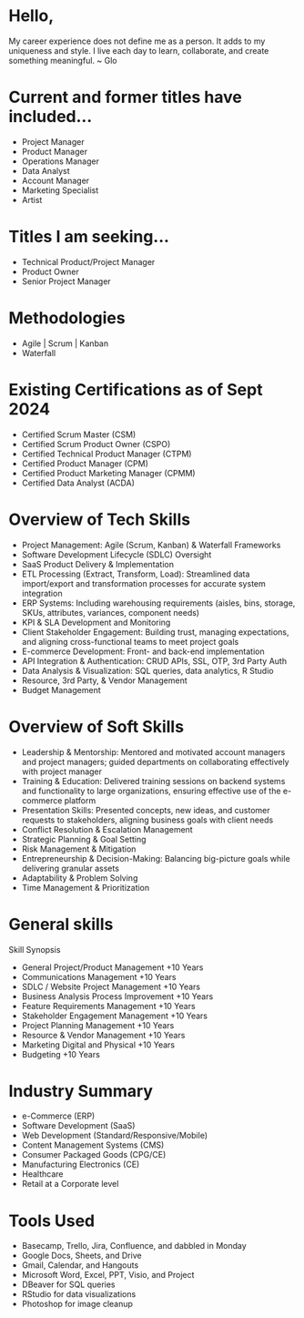 Hello, 
==============

My career experience does not define me as a person. It adds to my uniqueness and style. I live each day to learn, collaborate, and create something meaningful. ~ Glo

Current and former titles have included...
================
+ Project Manager
+ Product Manager
+ Operations Manager
+ Data Analyst
+ Account Manager
+ Marketing Specialist
+ Artist 


Titles I am seeking...
================
+ Technical Product/Project Manager
+ Product Owner
+ Senior Project Manager


Methodologies
================
+ Agile | Scrum | Kanban 
+ Waterfall


Existing Certifications as of Sept 2024
================
+	Certified Scrum Master (CSM)
+	Certified Scrum Product Owner (CSPO)
+	Certified Technical Product Manager (CTPM)
+	Certified Product Manager (CPM)
+	Certified Product Marketing Manager (CPMM)
+	Certified Data Analyst (ACDA)


Overview of Tech Skills
=====================
+	Project Management: Agile (Scrum, Kanban) & Waterfall Frameworks
+	Software Development Lifecycle (SDLC) Oversight
+	SaaS Product Delivery & Implementation
+	ETL Processing (Extract, Transform, Load): Streamlined data import/export and transformation processes for accurate system integration
+	ERP Systems: Including warehousing requirements (aisles, bins, storage, SKUs, attributes, variances, component needs)
+	KPI & SLA Development and Monitoring
+	Client Stakeholder Engagement: Building trust, managing expectations, and aligning cross-functional teams to meet project goals
+	E-commerce Development: Front- and back-end implementation
+	API Integration & Authentication: CRUD APIs, SSL, OTP, 3rd Party Auth
+	Data Analysis & Visualization: SQL queries, data analytics, R Studio
+	Resource, 3rd Party, & Vendor Management
+	Budget Management

Overview of Soft Skills
=====================
+	Leadership & Mentorship: Mentored and motivated account managers and project managers; guided departments on collaborating effectively with project manager
+	Training & Education: Delivered training sessions on backend systems and functionality to large organizations, ensuring effective use of the e-commerce platform
+	Presentation Skills: Presented concepts, new ideas, and customer requests to stakeholders, aligning business goals with client needs
+	Conflict Resolution & Escalation Management
+	Strategic Planning & Goal Setting
+	Risk Management & Mitigation
+	Entrepreneurship & Decision-Making: Balancing big-picture goals while delivering granular assets
+	Adaptability & Problem Solving
+	Time Management & Prioritization

General skills
====================
Skill Synopsis 
+ General Project/Product Management	      +10 Years
+ Communications Management		              +10 Years
+ SDLC / Website Project Management	        +10 Years 	
+ Business Analysis Process Improvement	    +10 Years
+ Feature Requirements Management	          +10 Years
+ Stakeholder Engagement Management	        +10 Years
+ Project Planning Management		            +10 Years
+ Resource & Vendor Management	            +10 Years
+ Marketing Digital and Physical		        +10 Years
+ Budgeting				                          +10 Years


Industry Summary
=========================
+ e-Commerce (ERP)						
+ Software Development (SaaS)					
+ Web Development (Standard/Responsive/Mobile)			
+ Content Management Systems (CMS)				
+ Consumer Packaged Goods (CPG/CE) 				 
+ Manufacturing Electronics (CE)						
+ Healthcare									
+ Retail at a Corporate level


Tools Used
=========================
+ Basecamp, Trello, Jira, Confluence, and dabbled in Monday
+ Google Docs, Sheets, and Drive	
+ Gmail, Calendar, and Hangouts
+ Microsoft Word, Excel, PPT, Visio, and Project
+ DBeaver for SQL queries
+ RStudio for data visualizations	
+ Photoshop for image cleanup


